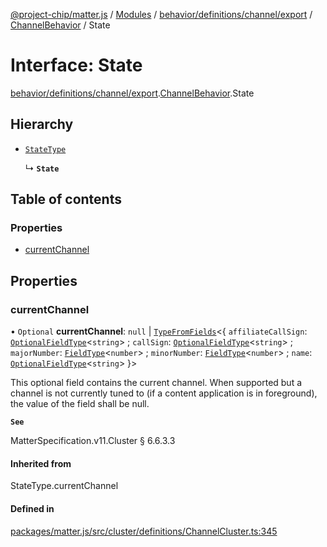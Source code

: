 [@project-chip/matter.js](../README.md) / [Modules](../modules.md) / [behavior/definitions/channel/export](../modules/behavior_definitions_channel_export.md) / [ChannelBehavior](../modules/behavior_definitions_channel_export.ChannelBehavior.md) / State

# Interface: State

[behavior/definitions/channel/export](../modules/behavior_definitions_channel_export.md).[ChannelBehavior](../modules/behavior_definitions_channel_export.ChannelBehavior.md).State

## Hierarchy

- [`StateType`](../modules/behavior_definitions_channel_export._internal_.md#statetype)

  ↳ **`State`**

## Table of contents

### Properties

- [currentChannel](behavior_definitions_channel_export.ChannelBehavior.State.md#currentchannel)

## Properties

### currentChannel

• `Optional` **currentChannel**: ``null`` \| [`TypeFromFields`](../modules/tlv_export.md#typefromfields)\<\{ `affiliateCallSign`: [`OptionalFieldType`](tlv_export.OptionalFieldType.md)\<`string`\> ; `callSign`: [`OptionalFieldType`](tlv_export.OptionalFieldType.md)\<`string`\> ; `majorNumber`: [`FieldType`](tlv_export.FieldType.md)\<`number`\> ; `minorNumber`: [`FieldType`](tlv_export.FieldType.md)\<`number`\> ; `name`: [`OptionalFieldType`](tlv_export.OptionalFieldType.md)\<`string`\>  }\>

This optional field contains the current channel. When supported but a channel is not currently tuned to
(if a content application is in foreground), the value of the field shall be null.

**`See`**

MatterSpecification.v11.Cluster § 6.6.3.3

#### Inherited from

StateType.currentChannel

#### Defined in

[packages/matter.js/src/cluster/definitions/ChannelCluster.ts:345](https://github.com/project-chip/matter.js/blob/558e12c94a201592c28c7bc0743705360b3e5ca6/packages/matter.js/src/cluster/definitions/ChannelCluster.ts#L345)
